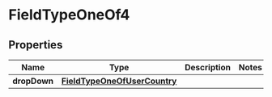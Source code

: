

# FieldTypeOneOf4


## Properties

| Name | Type | Description | Notes |
|------------ | ------------- | ------------- | -------------|
|**dropDown** | [**FieldTypeOneOfUserCountry**](FieldTypeOneOfUserCountry.md) |  |  |



